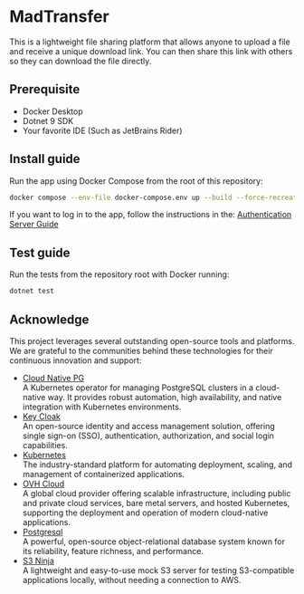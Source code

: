 # MadTransfer
This is a lightweight file sharing platform that allows anyone to upload a file and receive a unique download link. You can then share this link with others so they can download the file directly.

## Prerequisite
* Docker Desktop
* Dotnet 9 SDK
* Your favorite IDE (Such as JetBrains Rider)

## Install guide
Run the app using Docker Compose from the root of this repository:
```bash
docker compose --env-file docker-compose.env up --build --force-recreate
```

If you want to log in to the app, follow the instructions in the: [Authentication Server Guide](./docs/authentication-server.md)

## Test guide
Run the tests from the repository root with Docker running:
```bash
dotnet test
```

## Acknowledge
This project leverages several outstanding open-source tools and platforms. We are grateful to the communities behind these technologies for their continuous innovation and support:
- [Cloud Native PG](https://cloudnative-pg.io/)\
A Kubernetes operator for managing PostgreSQL clusters in a cloud-native way. It provides robust automation, high availability, and native integration with Kubernetes environments.
- [Key Cloak](https://www.keycloak.org/)\
  An open-source identity and access management solution, offering single sign-on (SSO), authentication, authorization, and social login capabilities.
- [Kubernetes](https://kubernetes.io/)\
  The industry-standard platform for automating deployment, scaling, and management of containerized applications.
- [OVH Cloud](https://www.ovhcloud.com/)\
  A global cloud provider offering scalable infrastructure, including public and private cloud services, bare metal servers, and hosted Kubernetes, supporting the deployment and operation of modern cloud-native applications.
- [Postgresql](https://www.postgresql.org/)\
  A powerful, open-source object-relational database system known for its reliability, feature richness, and performance.
- [S3 Ninja](https://s3ninja.net/)\
  A lightweight and easy-to-use mock S3 server for testing S3-compatible applications locally, without needing a connection to AWS.